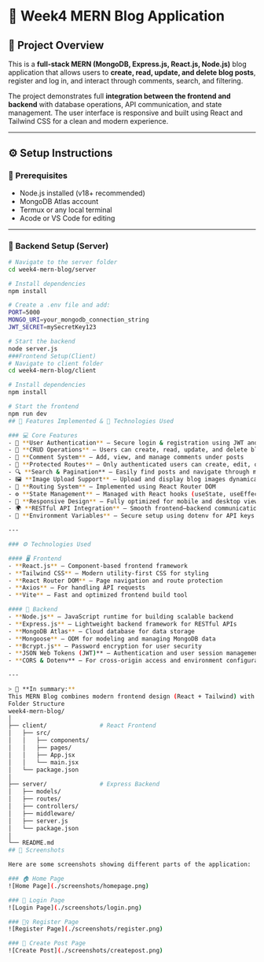 # 📰 Week4 MERN Blog Application  

## 📖 Project Overview  
This is a **full-stack MERN (MongoDB, Express.js, React.js, Node.js)** blog application that allows users to **create, read, update, and delete blog posts**, register and log in, and interact through comments, search, and filtering.  

The project demonstrates full **integration between the frontend and backend** with database operations, API communication, and state management. The user interface is responsive and built using React and Tailwind CSS for a clean and modern experience.  

---

## ⚙️ Setup Instructions  

### 🧩 Prerequisites  
- Node.js installed (v18+ recommended)  
- MongoDB Atlas account  
- Termux or any local terminal  
- Acode or VS Code for editing  

---

### 🧠 Backend Setup (Server)
```bash
# Navigate to the server folder
cd week4-mern-blog/server

# Install dependencies
npm install

# Create a .env file and add:
PORT=5000
MONGO_URI=your_mongodb_connection_string
JWT_SECRET=mySecretKey123

# Start the backend
node server.js
###Frontend Setup(Client)
# Navigate to client folder
cd week4-mern-blog/client

# Install dependencies
npm install

# Start the frontend
npm run dev
## 🌟 Features Implemented & 🧰 Technologies Used  

### 💻 Core Features  
- 🧠 **User Authentication** — Secure login & registration using JWT and bcrypt  
- 📝 **CRUD Operations** — Users can create, read, update, and delete blog posts  
- 💬 **Comment System** — Add, view, and manage comments under posts  
- 🔐 **Protected Routes** — Only authenticated users can create, edit, or delete posts  
- 🔍 **Search & Pagination** — Easily find posts and navigate through multiple pages  
- 🖼️ **Image Upload Support** — Upload and display blog images dynamically  
- 🧭 **Routing System** — Implemented using React Router DOM  
- ⚙️ **State Management** — Managed with React hooks (useState, useEffect, useContext)  
- 📱 **Responsive Design** — Fully optimized for mobile and desktop views  
- 🌍 **RESTful API Integration** — Smooth frontend–backend communication via Axios  
- 🧩 **Environment Variables** — Secure setup using dotenv for API keys and secrets  

---

### ⚙️ Technologies Used  

#### 🖥️ Frontend  
- **React.js** — Component-based frontend framework  
- **Tailwind CSS** — Modern utility-first CSS for styling  
- **React Router DOM** — Page navigation and route protection  
- **Axios** — For handling API requests  
- **Vite** — Fast and optimized frontend build tool  

#### 🧠 Backend  
- **Node.js** — JavaScript runtime for building scalable backend  
- **Express.js** — Lightweight backend framework for RESTful APIs  
- **MongoDB Atlas** — Cloud database for data storage  
- **Mongoose** — ODM for modeling and managing MongoDB data  
- **Bcrypt.js** — Password encryption for user security  
- **JSON Web Tokens (JWT)** — Authentication and user session management  
- **CORS & Dotenv** — For cross-origin access and environment configuration  

---

> 💪 **In summary:**  
This MERN Blog combines modern frontend design (React + Tailwind) with a secure backend (Express + MongoDB). It supports full CRUD functionality, user authentication, comment interactions, and an engaging user interface for readers and creators alike.
Folder Structure
week4-mern-blog/
│
├── client/               # React Frontend
│   ├── src/
│   │   ├── components/
│   │   ├── pages/
│   │   ├── App.jsx
│   │   └── main.jsx
│   └── package.json
│
├── server/               # Express Backend
│   ├── models/
│   ├── routes/
│   ├── controllers/
│   ├── middleware/
│   ├── server.js
│   └── package.json
│
└── README.md
## 📸 Screenshots  

Here are some screenshots showing different parts of the application:  

### 🏠 Home Page  
![Home Page](./screenshots/homepage.png)  

### 🔐 Login Page  
![Login Page](./screenshots/login.png)  

### 🧍‍♀️ Register Page  
![Register Page](./screenshots/register.png)  

### 📝 Create Post Page  
![Create Post](./screenshots/createpost.png)  